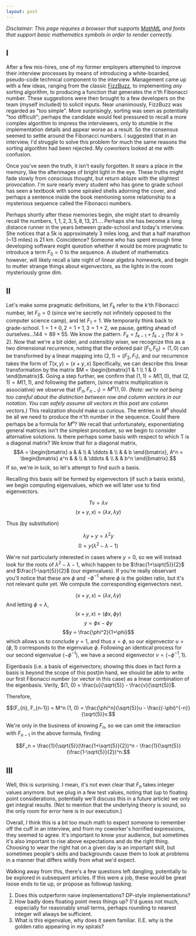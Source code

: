 ```yaml
---
layout: post
---
```


*Disclaimer: This page requires a browser that supports [MathML](https://developer.mozilla.org/en-US/docs/Web/MathML#browser_compatibility) and fonts that support basic mathematics symbols in order to render correctly.*

## I

After a few mis-hires, one of my former employers attempted to improve their interview processes by means of introducing a white-boarded, pseudo-code technical component to the interview. Management came up with a few ideas, ranging from the classic [FizzBuzz](https://en.wikipedia.org/wiki/Fizz_buzz), to implementing *any* sorting algorithm, to producing a function that generates the n'th Fibonacci number. These suggestions were then brought to a few developers on the team (myself included) to solicit inputs. Near unanimously, FizzBuzz was regarded as "too simple". More surprisingly, sorting was seen as potentially "too difficult"; perhaps the candidate would feel pressured to recall a more complex algorithm to impress the interviewers, only to stumble in the implementation details and appear worse as a result. So the consensus seemed to settle around the Fibonacci numbers. I suggested that in an interview, I'd struggle to solve this problem for much the same reasons the sorting algorithm had been rejected. My coworkers looked at me with confusion. 

Once you've seen the truth, it isn't easily forgotten. It sears a place in the memory, like the afterimages of bright light in the eye. These truths might fade slowly from conscious thought, but return ablaze with the slightest provocation. I'm sure nearly every student who has gone to grade school has seen a textbook with some spiraled shells adorning the cover, and perhaps a sentence inside the book mentioning some relationship to a mysterious sequence called the Fibonacci numbers. 

Perhaps shortly after these memories begin, she might start to dreamily recall the numbers, $1, 1, 2, 3, 5, 8, 13, 21 \ldots$. Perhaps she has become a long distance runner in the years between grade-school and today's interview. She notices that a 5k is approximately 3 miles long, and that a half marathon (~13 miles) is 21 km. Coincidence? Someone who has spent enough time developing software might question whether it would be more pragmatic to introduce a term $F_0 = 0$ to the sequence. A student of mathematics however, will likely recall a late night of linear algebra homework, and begin to mutter strange things about eigenvectors, as the lights in the room mysteriously grow dim. 

## II

Let's make some pragmatic definitions, let $F_k$ refer to the k'th Fibonacci number, let $F_0 = 0$ (since we're secretly not infinitely opposed to the computer science camp), and let $F_1 = 1.$ We temporarily think back to grade-school. $1 = 1+ 0, 2 = 1+1, 3 = 1+2,$ we pause, getting ahead of ourselves...$144=89+55$. We know the pattern. $F_k = f_{k-1} + f_{k-2}$ (for $k>2$). Now that we're a bit older, and ostensibly wiser, we recognize this as a two dimensional recurrence, noting that the ordered pair $(F_1, F_0) = (1, 0)$ can be transformed by a linear mapping into $(2, 1) = (F_2, F_1)$, and our recurrence takes the form of $T(x, y) = (x+y, x)$ Specifically, we can describe this linear transformation by the matrix $M = \begin{bmatrix}1 & 1 \\ 1 & 0 \end{bmatrix}$. Going a step further, we confirm that $(1, 1) = M (1, 0)$, that $(2, 1) = M (1, 1)$, and following the pattern, (since matrix multiplication is associative) we observe that $(F_n, F_{n-1}) = M^n (1, 0).$ *(Note: we're not being too careful about the distinction between row and column vectors in our notation. You can safely assume all vectors in this post are column vectors.)* This realization should make us curious. The entries in $M^n$ should be all we need to produce the n'th number in the sequence. Could there perhaps be a formula for $M^n$? We recall that unfortunately, exponentiating general matrices isn't the simplest procedure, so we begin to consider alternative solutions. Is there perhaps some basis with respect to which T is a diagonal matrix? We know that for a diagonal matrix, 
$$A = \begin{bmatrix} a & &  \\  & \ddots & \\ & & b \end{bmatrix}, A^n = \begin{bmatrix} a^n & &  \\  & \ddots & \\ & & b^n \end{bmatrix}.$$
If so, we're in luck, so let's attempt to find such a basis. 

Recalling this basis will be formed by eigenvectors (if such a basis exists), we begin computing eigenvalues, which we will later use to find eigenvectors.

$$Tv = \lambda v$$
$$(x+y, x) = (\lambda x, \lambda y)$$

Thus (by substitution)

$$\lambda y + y = \lambda^2 y$$
$$0 = y(\lambda^2 - \lambda - 1)$$

We're not particularly interested in cases where $y=0$, so we will instead look for the roots of $\lambda^2 - \lambda - 1$, which happen to be $\frac{1+\sqrt{5}}{2}$ and  $\frac{1-\sqrt{5}}{2}$ (our eigenvalues). If you're really observant you'll notice that these are $\phi$ and $-\phi^{-1}$ where $\phi$ is the golden ratio, but it's not relevant quite yet. We compute the corresponding eigenvectors next.

$$(x+y, x) = (\lambda x, \lambda y)$$
And letting $\phi = \lambda$,
$$(x+y, x) = (\phi x, \phi y)$$
$$y = \phi x - \phi y$$
$$y = \frac{\phi^2}{1+\phi}$$
which allows us to conclude $y=1$, and thus $x = \phi$, so our eigenvector $u = (\phi, 1)$ corresponds to the eigenvalue $\phi$. Following an identical process for our second eigenvalue ($-\phi^{-1}$), we have a second eigenvector $v = (-\phi^{-1}, 1)$.

Eigenbasis (i.e. a basis of eigenvectors; showing this does in fact form a basis is beyond the scope of this post)in hand, we should be able to write our first Fibonacci number (or vector in this case) as a linear combination of the eigenbasis. Verily, $(1, 0) = \frac{u}{\sqrt{5}} - \frac{v}{\sqrt{5}}$. 

Therefore,

$$(F_{n}, F_{n-1}) = M^n (1, 0) =  \frac{\phi^n}{\sqrt{5}}u - \frac{(-\phi)^{-n}}{\sqrt{5}}v.$$

We're only in the business of knowing $F_n$, so we can omit the interaction with $F_{n-1}$ in the above formula, finding

$$F_n =  \frac{1}{\sqrt{5}}(\frac{1+\sqrt{5}}{2})^n  - \frac{1}{\sqrt{5}}(\frac{1-\sqrt{5}}{2})^n.$$

## III

Well, this is surprising. I mean, it's not even clear that $F_n$ takes integer values anymore. but we plug in a few test values, noting that (up to floating point considerations, potentially we'll discuss this in a future article) we only get integral results. (Not to mention that the underlying theory is sound, so the only room for error here is in our execution.) 

Overall, I think this is a bit too much math to expect someone to remember off the cuff in an interview, and from my coworker's horrified expressions, they seemed to agree. It's important to know your audience, but sometimes it's also important to rise above expectations and do the right thing. Choosing to wear the right hat on a given day is an important skill, but sometimes people's skills and backgrounds cause them to look at problems in a manner that differs wildly from what we'd expect. 

Walking away from this, there's a few questions left dangling, potentially to be explored in subsequent articles. If this were a job, these would be great loose ends to tie up, or propose as followup tasking. 

 1. Does this outperform naive implementations? DP-style implementations?
 2. How badly does floating point mess things up? (I'd guess not much, especially for reasonably small terms, perhaps rounding to nearest integer will always be sufficient. 
 3. What is this eigenvalue, why does it seem familiar. (I.E. why is the golden ratio appearing in my spirals? 

